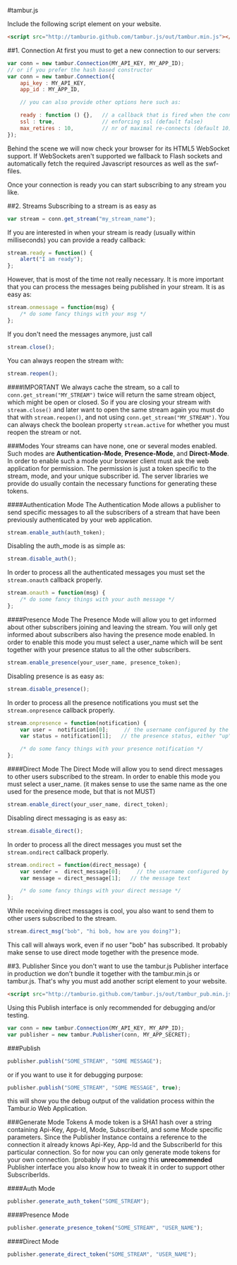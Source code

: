 #tambur.js

Include the following script element on your website.
```html
<script src="http://tamburio.github.com/tambur.js/out/tambur.min.js"></script>
```
##1. Connection
At first you must to get a new connection to our servers:
```javascript
var conn = new tambur.Connection(MY_API_KEY, MY_APP_ID);
// or if you prefer the hash based constructor
var conn = new tambur.Connection({
    api_key : MY_API_KEY,
    app_id : MY_APP_ID,

    // you can also provide other options here such as:

    ready : function () {},   // a callback that is fired when the connection is up
    ssl : true,               // enforcing ssl (default false)
    max_retires : 10,         // nr of maximal re-connects (default 10)
});
```
Behind the scene we will now check your browser for its HTML5 WebSocket support. If WebSockets aren't supported we fallback to Flash sockets and automatically fetch the required Javascript resources as well as the swf-files. 

Once your connection is ready you can start subscribing to any stream you like.

##2. Streams
Subscribing to a stream is as easy as

```javascript
var stream = conn.get_stream("my_stream_name");
```

If you are interested in when your stream is ready (usually within milliseconds) you can provide a ready callback:

```javascript
stream.ready = function() {
    alert("I am ready");
};
```

However, that is most of the time not really necessary. It is more important that you can process the messages being published in your stream. It is as easy as:

```javascript
stream.onmessage = function(msg) {
    /* do some fancy things with your msg */
};
```

If you don't need the messages anymore, just call
```javascript    
stream.close();
```

You can always reopen the stream with:
```javascript    
stream.reopen();
```

####IMPORTANT
We always cache the stream, so a call to <code>conn.get_stream("MY_STREAM")</code> twice will return the same stream object, which might be open or closed. So if you are closing your stream with <code>stream.close()</code> and later want to open the same stream again you must do that with <code>stream.reopen()</code>, and not using <code>conn.get_stream("MY_STREAM")</code>. You can always check the boolean property <code>stream.active</code> for whether you must reopen the stream or not. 

###Modes
Your streams can have none, one or several modes enabled. Such modes are <b>Authentication-Mode</b>, <b>Presence-Mode</b>, and <b>Direct-Mode</b>. In order to enable such a mode your browser client must ask the web application for permission. The permission is just a token specific to the stream, mode, and your unique subscriber id. The server libraries we provide do usually contain the necessary functions for generating these tokens. 

####Authentication Mode
The Authentication Mode allows a publisher to send specific messages to all the subscribers of a stream that have been previously authenticated by your web application.
```javascript    
stream.enable_auth(auth_token);
```

Disabling the auth_mode is as simple as:

```javascript    
stream.disable_auth();
```

In order to process all the authenticated messages you must set the <code>stream.onauth</code> callback properly. 

```javascript    
stream.onauth = function(msg) {
    /* do some fancy things with your auth message */
};
```

####Presence Mode
The Presence Mode will allow you to get informed about other subscribers joining and leaving the stream. You will only get informed about subscribers also having the presence mode enabled.
In order to enable this mode you must select a user_name which will be sent together with your presence status to all the other subscribers.

```javascript    
stream.enable_presence(your_user_name, presence_token);
```

Disabling presence is as easy as:

```javascript    
stream.disable_presence();
```

In order to process all the presence notifications you must set the <code>stream.onpresence</code> callback properly. 

```javascript    
stream.onpresence = function(notification) {
    var user =  notification[0];     // the username configured by the other subscriber
    var status = notification[1];   // the presence status, either "up" or "down"

    /* do some fancy things with your presence notification */
};
```

####Direct Mode
The Direct Mode will allow you to send direct messages to other users subscribed to the stream. 
In order to enable this mode you must select a user_name. (it makes sense to use the same name as the one used for the presence mode, but that is not MUST)

```javascript    
stream.enable_direct(your_user_name, direct_token);
```

Disabling direct messaging is as easy as:

```javascript    
stream.disable_direct();
```

In order to process all the direct messages you must set the <code>stream.ondirect</code> callback properly. 

```javascript    
stream.ondirect = function(direct_message) {
    var sender =  direct_message[0];     // the username configured by the other subscriber
    var message = direct_message[1];   // the message text 

    /* do some fancy things with your direct message */
};
```

While receiving direct messages is cool, you also want to send them to other users subscribed to the stream.

```javascript    
stream.direct_msg("bob", "hi bob, how are you doing?");
```

This call will always work, even if no user "bob" has subscribed. It probably make sense to use direct mode together with the presence mode.

##3. Publisher
Since you don't want to use the tambur.js Publisher interface in production we don't bundle it together with the tambur.min.js or tambur.js. That's why you must add another script element to your website.
```html
<script src="http://tamburio.github.com/tambur.js/out/tambur_pub.min.js"></script>
```

Using this Publish interface is only recommended for debugging and/or testing.
```javascript
var conn = new tambur.Connection(MY_API_KEY, MY_APP_ID);
var publisher = new tambur.Publisher(conn, MY_APP_SECRET);
```

###Publish
    
```javascript    
publisher.publish("SOME_STREAM", "SOME MESSAGE");
```

or if you want to use it for debugging purpose:

```javascript    
publisher.publish("SOME_STREAM", "SOME MESSAGE", true);
```

this will show you the debug output of the validation process within the Tambur.io Web Application.

###Generate Mode Tokens
A mode token is a SHA1 hash over a string containing Api-Key, App-Id, Mode, SubscriberId, and some Mode specific parameters. Since the Publisher Instance contains a reference to the connection it already knows Api-Key, App-Id and the SubscriberId for this particular connection. So for now you can only generate mode tokens for your own connection. (probably if you are using this <b>unrecommended</b> Publisher interface you also know how to tweak it in order to support other SubscriberIds.

####Auth Mode

```javascript    
publisher.generate_auth_token("SOME_STREAM");
```

####Presence Mode

```javascript    
publisher.generate_presence_token("SOME_STREAM", "USER_NAME");
```

####Direct Mode

```javascript    
publisher.generate_direct_token("SOME_STREAM", "USER_NAME");
```
